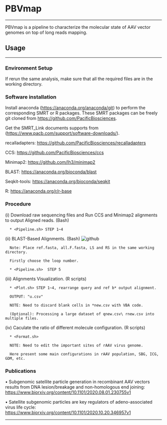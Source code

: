 # PBVmap
---
PBVmap is a pipeline to characterize the molecular state of AAV vector genomes on top of long reads mapping.

## Usage
---
### Environment Setup
  
If rerun the same analysis, make sure that all the required files are in the working directory. 
  
### Software installation

Install anaconda (https://anaconda.org/anaconda/git) to perform the corresponding SMRT or R packages.  These SMRT packages can be freely git cloned from       https://github.com/PacificBiosciences.  
  
Get the SMRT_Link documents supports from (https://www.pacb.com/support/software-downloads/).
  
recalladapters: https://github.com/PacificBiosciences/recalladapters
  
CCS: https://github.com/PacificBiosciences/ccs 
  
Minimap2: https://github.com/lh3/minimap2
  
BLAST: https://anaconda.org/bioconda/blast
  
Seqkit-tools: https://anaconda.org/bioconda/seqkit
  
R: https://anaconda.org/r/r-base

  
### Procedure

(i) Download raw sequencing files and Run CCS and Minimap2 alignments to output Aligned reads. (Bash)
  
      * <Pipeline.sh> STEP 1~4

(ii) BLAST-Based Alignments. (Bash)
      ![github](https://github.com/xiangpingyu/PBVmap/blob/main/Picture/Loop.png)
  
      Note: Place ref.fasta, all.F.fasta, LS and RS in the same working directory.
  
      Firstly choose the loop number.
  
      * <Pipeline.sh>  STEP 5
      
(iii) Alignments Visualization. (R scripts)
  
      * <Plot.sh> STEP 1~4, rearrange query and ref b* output alignment. 
      
      OUTPUT: "u.csv"
      
      NOTE: Need to discard blank cells in *new.csv with VBA code.
      
      (Optional): Processing a large dataset of qnew.csv\ rnew.csv into multiple files.

(iv) Caculate the ratio of different molecule configuration. (R scripts)
  
      * <Format.sh>
      
      NOTE: Need to edit the important sites of rAAV virus genome.
      
      Here present some main configurations in rAAV population, SBG, ICG, GDM, etc.





### Publications

  • Subgenomic satellite particle generation in recombinant AAV vectors results from DNA lesion/breakage and non-homologous end joining:                    https://www.biorxiv.org/content/10.1101/2020.08.01.230755v1

  • Satellite subgenomic particles are key regulators of adeno-associated virus life cycle:
  https://www.biorxiv.org/content/10.1101/2020.10.20.346957v1

---

